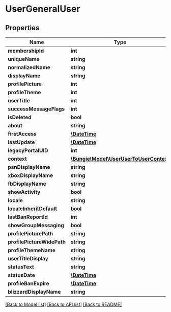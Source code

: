 # UserGeneralUser

## Properties
Name | Type | Description | Notes
------------ | ------------- | ------------- | -------------
**membershipId** | **int** |  | [optional] 
**uniqueName** | **string** |  | [optional] 
**normalizedName** | **string** |  | [optional] 
**displayName** | **string** |  | [optional] 
**profilePicture** | **int** |  | [optional] 
**profileTheme** | **int** |  | [optional] 
**userTitle** | **int** |  | [optional] 
**successMessageFlags** | **int** |  | [optional] 
**isDeleted** | **bool** |  | [optional] 
**about** | **string** |  | [optional] 
**firstAccess** | [**\DateTime**](\DateTime.md) |  | [optional] 
**lastUpdate** | [**\DateTime**](\DateTime.md) |  | [optional] 
**legacyPortalUID** | **int** |  | [optional] 
**context** | [**\Bungie\Model\UserUserToUserContext**](UserUserToUserContext.md) |  | [optional] 
**psnDisplayName** | **string** |  | [optional] 
**xboxDisplayName** | **string** |  | [optional] 
**fbDisplayName** | **string** |  | [optional] 
**showActivity** | **bool** |  | [optional] 
**locale** | **string** |  | [optional] 
**localeInheritDefault** | **bool** |  | [optional] 
**lastBanReportId** | **int** |  | [optional] 
**showGroupMessaging** | **bool** |  | [optional] 
**profilePicturePath** | **string** |  | [optional] 
**profilePictureWidePath** | **string** |  | [optional] 
**profileThemeName** | **string** |  | [optional] 
**userTitleDisplay** | **string** |  | [optional] 
**statusText** | **string** |  | [optional] 
**statusDate** | [**\DateTime**](\DateTime.md) |  | [optional] 
**profileBanExpire** | [**\DateTime**](\DateTime.md) |  | [optional] 
**blizzardDisplayName** | **string** |  | [optional] 

[[Back to Model list]](../README.md#documentation-for-models) [[Back to API list]](../README.md#documentation-for-api-endpoints) [[Back to README]](../README.md)


